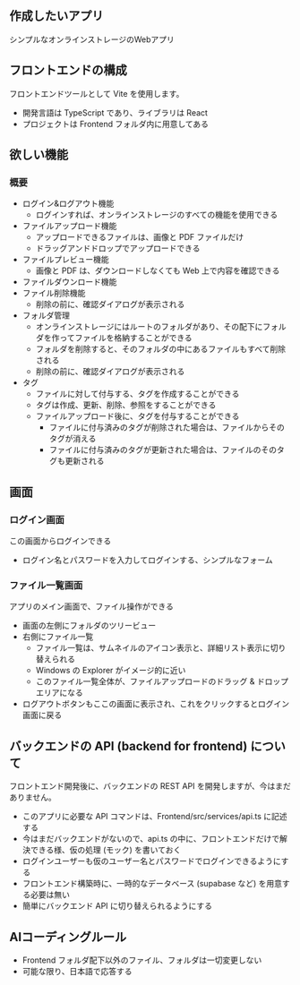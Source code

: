## 作成したいアプリ
シンプルなオンラインストレージのWebアプリ


## フロントエンドの構成
フロントエンドツールとして Vite を使用します。
- 開発言語は TypeScript であり、ライブラリは React
- プロジェクトは Frontend フォルダ内に用意してある


## 欲しい機能

### 概要
- ログイン&ログアウト機能
  - ログインすれば、オンラインストレージのすべての機能を使用できる
- ファイルアップロード機能
  - アップロードできるファイルは、画像と PDF ファイルだけ
  - ドラッグアンドドロップでアップロードできる
- ファイルプレビュー機能
  - 画像と PDF は、ダウンロードしなくても Web 上で内容を確認できる
- ファイルダウンロード機能
- ファイル削除機能
  - 削除の前に、確認ダイアログが表示される
- フォルダ管理
  - オンラインストレージにはルートのフォルダがあり、その配下にフォルダを作ってファイルを格納することができる
  - フォルダを削除すると、そのフォルダの中にあるファイルもすべて削除される
  - 削除の前に、確認ダイアログが表示される
- タグ
  - ファイルに対して付与する、タグを作成することができる
  - タグは作成、更新、削除、参照をすることができる
  - ファイルアップロード後に、タグを付与することができる
    - ファイルに付与済みのタグが削除された場合は、ファイルからそのタグが消える
    - ファイルに付与済みのタグが更新された場合は、ファイルのそのタグも更新される


## 画面

### ログイン画面
この画面からログインできる
- ログイン名とパスワードを入力してログインする、シンプルなフォーム

### ファイル一覧画面
アプリのメイン画面で、ファイル操作ができる
- 画面の左側にフォルダのツリービュー
- 右側にファイル一覧
  - ファイル一覧は、サムネイルのアイコン表示と、詳細リスト表示に切り替えられる
  - Windows の Explorer がイメージ的に近い
  - このファイル一覧全体が、ファイルアップロードのドラッグ & ドロップエリアになる
- ログアウトボタンもここの画面に表示され、これをクリックするとログイン画面に戻る


## バックエンドの API (backend for frontend) について
フロントエンド開発後に、バックエンドの REST API を開発しますが、今はまだありません。
- このアプリに必要な API コマンドは、Frontend/src/services/api.ts に記述する
- 今はまだバックエンドがないので、api.ts の中に、フロントエンドだけで解決できる様、仮の処理 (モック) を書いておく
- ログインユーザーも仮のユーザー名とパスワードでログインできるようにする
- フロントエンド構築時に、一時的なデータベース (supabase など) を用意する必要は無い
- 簡単にバックエンド API に切り替えられるようにする


## AIコーディングルール
- Frontend フォルダ配下以外のファイル、フォルダは一切変更しない
- 可能な限り、日本語で応答する